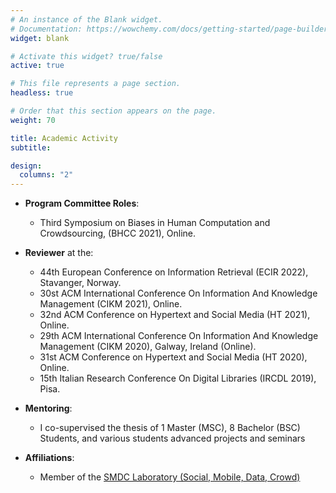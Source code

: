 ```yaml
---
# An instance of the Blank widget.
# Documentation: https://wowchemy.com/docs/getting-started/page-builder/
widget: blank

# Activate this widget? true/false
active: true

# This file represents a page section.
headless: true

# Order that this section appears on the page.
weight: 70

title: Academic Activity
subtitle:

design:
  columns: "2"
---
```


- **Program Committee Roles**:
  - Third Symposium on Biases in Human Computation and Crowdsourcing, (BHCC 2021), Online.

- **Reviewer** at the:
  - 44th European Conference on Information Retrieval (ECIR 2022), Stavanger, Norway.
  - 30st ACM International Conference On Information And Knowledge Management (CIKM 2021), Online.
  - 32nd ACM Conference on Hypertext and Social Media (HT 2021), Online.
  - 29th ACM International Conference On Information And Knowledge Management (CIKM 2020), Galway, Ireland (Online).
  - 31st ACM Conference on Hypertext and Social Media (HT 2020), Online.
  - 15th Italian Research Conference On Digital Libraries (IRCDL 2019), Pisa.

- **Mentoring**:
  - I co-supervised the thesis of 1 Master (MSC), 8 Bachelor (BSC) Students, and various students advanced projects
    and seminars

- **Affiliations**:
  - Member of the [SMDC Laboratory (Social, Mobile, Data, Crowd)](http://smdc.uniud.it/smdc/membri/?lang=en)
     
